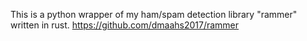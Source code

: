 This is a python wrapper of my ham/spam detection library "rammer" written in rust. https://github.com/dmaahs2017/rammer
